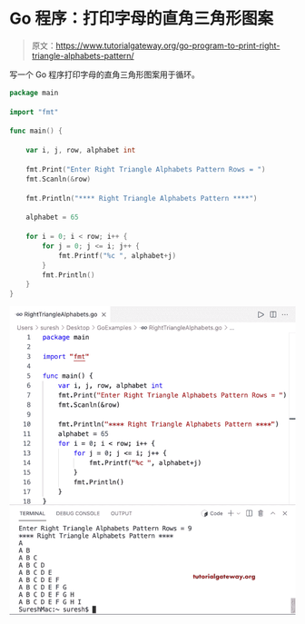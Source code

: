 # Go 程序：打印字母的直角三角形图案

> 原文：<https://www.tutorialgateway.org/go-program-to-print-right-triangle-alphabets-pattern/>

写一个 Go 程序打印字母的直角三角形图案用于循环。

```go
package main

import "fmt"

func main() {

	var i, j, row, alphabet int

	fmt.Print("Enter Right Triangle Alphabets Pattern Rows = ")
	fmt.Scanln(&row)

	fmt.Println("**** Right Triangle Alphabets Pattern ****")

	alphabet = 65

	for i = 0; i < row; i++ {
		for j = 0; j <= i; j++ {
			fmt.Printf("%c ", alphabet+j)
		}
		fmt.Println()
	}
}
```

![Go Program to Print Right Triangle Alphabets Pattern](img/c8b1b233195720e7af05dabaf6e66aec.png)